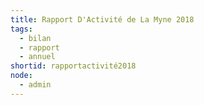 ```yaml
---
title: Rapport D'Activité de La Myne 2018
tags:
  - bilan
  - rapport
  - annuel
shortid: rapportactivité2018
node:
  - admin
---
```


